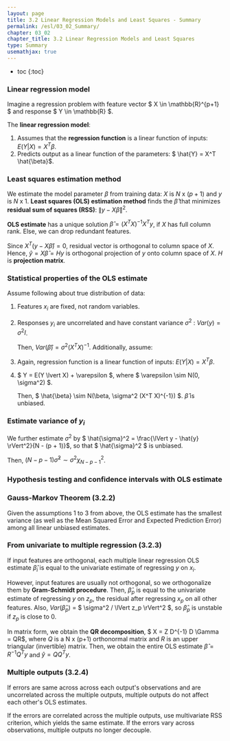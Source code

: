 ```yaml
---
layout: page
title: 3.2 Linear Regression Models and Least Squares - Summary
permalink: /esl/03_02_Summary/
chapter: 03_02
chapter_title: 3.2 Linear Regression Models and Least Squares
type: Summary
usemathjax: true
---
```


* toc
{:toc}

### Linear regression model

Imagine a regression problem with feature vector $ X \in \mathbb{R}^{p+1} $ and response $ Y \in \mathbb{R} $.

The **linear regression model**:
1. Assumes that the **regression function** is a linear function of inputs: 
$E(Y \lvert X) = X^T \beta$.
1. Predicts output as a linear function of the parameters: $ \hat{Y} = X^T \hat{\beta}$.

### Least squares estimation method

We estimate the model parameter $\beta$ from training data: $X$ is $N$ x $(p + 1)$ and $y$ is $N$ x $1$. **Least squares (OLS) estimation method** finds the $\hat{\beta}$ that minimizes **residual sum of squares (RSS)**: $\lVert y - X\hat{\beta} \rVert^2$.

**OLS estimate** has a unique solution $\hat{\beta} = (X^T X)^{-1} X^T y$, if $X$ has full column rank. Else, we can drop redundant features.

Since $X^T (y - X\hat{\beta}) = 0$, residual vector is orthogonal to column space of $X$. Hence, $\hat{y} = X \hat{\beta} = Hy$ is orthogonal projection of $y$ onto column space of $X$. $H$ is **projection matrix**.

### Statistical properties of the OLS estimate

Assume following about true distribution of data:

1. Features $x_i$ are fixed, not random variables.
2. Responses $y_i$ are uncorrelated and have constant variance $\sigma^2$ : $Var(y) = \sigma^2 I$.

	Then, $Var(\hat{\beta}) = \sigma^2 (X^T X)^{-1}$. Additionally, assume:

3. Again, regression function is a linear function of inputs: $E(Y \lvert X) = X^T \beta$.
4. $ Y = E(Y \lvert X) + \varepsilon $, where $ \varepsilon \sim N(0, \sigma^2) $.

	Then, $ \hat{\beta} \sim N(\beta, \sigma^2 (X^T X)^{-1}) $. $\hat{\beta}$ is unbiased.

### Estimate variance of $y_i$

We further estimate $\sigma^2$ by $ \hat{\sigma}^2 = \frac{\lVert y - \hat{y} \rVert^2}{N - (p + 1)}$, so that $ \hat{\sigma}^2 $ is unbiased.

Then, $(N - p - 1) \hat{\sigma}^2 \sim \sigma^2 \chi^2_{N - p - 1}$.

### Hypothesis testing and confidence intervals with OLS estimate

### Gauss-Markov Theorem (3.2.2)

Given the assumptions 1 to 3 from above, the OLS estimate has the smallest variance (as well as the Mean Squared Error and Expected Prediction Error) among all linear unbiased estimates.

### From univariate to multiple regression (3.2.3)

If input features are orthogonal, each multiple linear regression OLS estimate $\hat{\beta}_i$ is equal to the univariate estimate of regressing $y$ on $x_i$. 


However, input features are usually not orthogonal, so we orthogonalize them by **Gram-Schmidt procedure**. Then, $\hat{\beta}_p$ is equal to the univariate estimate of regressing $y$ on $z_p$, the residual after regressing $x_p$ on all other features. Also, $Var(\hat{\beta}_p)$ = $ \sigma^2 / \lVert z_p \rVert^2 $, so $\hat{\beta}_p$ is unstable if $z_p$ is close to 0.


In matrix form, we obtain the **QR decomposition**, $ X = Z D^{-1} D \Gamma = QR$, where $Q$ is a N x (p+1) orthonormal matrix and $R$ is an upper triangular (invertible) matrix. Then, we obtain the entire OLS estimate $\hat{\beta} = R^{-1}Q^T y$ and $\hat{y} = QQ^T y$.

### Multiple outputs (3.2.4)

If errors are same across across each output's observations and are uncorrelated across the multiple outputs, multiple outputs do not affect each other's OLS estimates.

If the errors are correlated across the multiple outputs, use multivariate RSS criterion, which yields the same estimate. If the errors vary across observations, multiple outputs no longer decouple.
